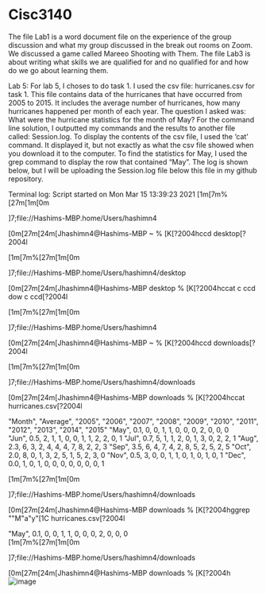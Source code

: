 # Cisc3140
The file Lab1 is a word document file on the experience of the group discussion and what my group discussed in the break out rooms on Zoom. We discussed a game called Mareeo Shooting with Them.
The file Lab3 is about writing what skills we are qualified for and no qualified for and how do we go about learning them.


Lab 5: For lab 5, I choses to do task 1. I used the csv file: hurricanes.csv for task 1. This file contains data of the hurricanes that have occurred from 2005 to 2015. It includes the average number of hurricanes, how many hurricanes happened per month of each year. The question I asked was: What were the hurricane statistics for the month of May? For the command line solution, I outputted my commands and the results to another file called: Session.log. To display the contents of the csv file, I used the ‘cat’ command. It displayed it, but not exactly as what the csv file showed when you download it to the computer. To find the statistics for May, I used the grep command to display the row that contained “May”. The log is shown below, but I will be uploading the Session.log file below this file in my github repository. 

Terminal log: 
Script started on Mon Mar 15 13:39:23 2021
[1m[7m%[27m[1m[0m                                                                               
 
]7;file://Hashims-MBP.home/Users/hashimn4

[0m[27m[24m[Jhashimn4@Hashims-MBP ~ % [K[?2004hccd desktop[?2004l

[1m[7m%[27m[1m[0m                                                                               
 
]7;file://Hashims-MBP.home/Users/hashimn4/desktop

[0m[27m[24m[Jhashimn4@Hashims-MBP desktop % [K[?2004hccat  c  ccd dow   c  ccd[?2004l

[1m[7m%[27m[1m[0m                                                                               
 
]7;file://Hashims-MBP.home/Users/hashimn4

[0m[27m[24m[Jhashimn4@Hashims-MBP ~ % [K[?2004hccd downloads[?2004l

[1m[7m%[27m[1m[0m                                                                               
 
]7;file://Hashims-MBP.home/Users/hashimn4/downloads

[0m[27m[24m[Jhashimn4@Hashims-MBP downloads % [K[?2004hccat hurricanes.csv[?2004l

"Month", "Average", "2005", "2006", "2007", "2008", "2009", "2010", "2011", "2012", "2013", "2014", "2015"
"May",  0.1,  0,  0, 1, 1, 0, 0, 0, 2, 0,  0,  0  
"Jun",  0.5,  2,  1, 1, 0, 0, 1, 1, 2, 2,  0,  1
"Jul",  0.7,  5,  1, 1, 2, 0, 1, 3, 0, 2,  2,  1
"Aug",  2.3,  6,  3, 2, 4, 4, 4, 7, 8, 2,  2,  3
"Sep",  3.5,  6,  4, 7, 4, 2, 8, 5, 2, 5,  2,  5
"Oct",  2.0,  8,  0, 1, 3, 2, 5, 1, 5, 2,  3,  0
"Nov",  0.5,  3,  0, 0, 1, 1, 0, 1, 0, 1,  0,  1
"Dec",  0.0,  1,  0, 1, 0, 0, 0, 0, 0, 0,  0,  1

[1m[7m%[27m[1m[0m                                                                               
 
]7;file://Hashims-MBP.home/Users/hashimn4/downloads

[0m[27m[24m[Jhashimn4@Hashims-MBP downloads % [K[?2004hggrep ""M"a"y"[1C hurricanes.csv[?2004l

"May",  0.1,  0,  0, 1, 1, 0, 0, 0, 2, 0,  0,  0  
[1m[7m%[27m[1m[0m                                                                               
 
]7;file://Hashims-MBP.home/Users/hashimn4/downloads

[0m[27m[24m[Jhashimn4@Hashims-MBP downloads % [K[?2004h
![image](https://user-images.githubusercontent.com/61445847/111200548-44c1b200-8598-11eb-85b7-58953b7d796a.png)
